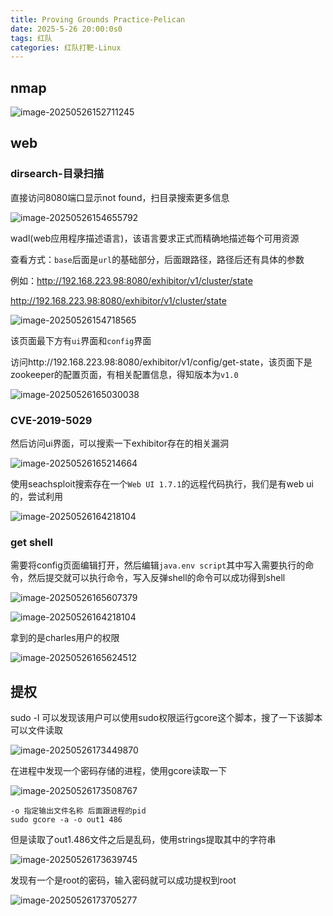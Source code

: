 ```yaml
---
title: Proving Grounds Practice-Pelican
date: 2025-5-26 20:00:0s0
tags: 红队
categories: 红队打靶-Linux
---
```


## nmap

![image-20250526152711245](./Pelican/image-20250526152711245.png)

## web

### dirsearch-目录扫描

直接访问8080端口显示not found，扫目录搜索更多信息

![image-20250526154655792](./Pelican/image-20250526154655792.png)

wadl(web应用程序描述语言)，该语言要求正式而精确地描述每个可用资源

查看方式：`base`后面是`url`的基础部分，后面跟路径，路径后还有具体的参数

例如：http://192.168.223.98:8080/exhibitor/v1/cluster/state

http://192.168.223.98:8080/exhibitor/v1/cluster/state

![image-20250526154718565](./Pelican/image-20250526154718565.png)

该页面最下方有`ui`界面和`config`界面

访问http://192.168.223.98:8080/exhibitor/v1/config/get-state，该页面下是zookeeper的配置页面，有相关配置信息，得知版本为`v1.0`

![image-20250526165030038](./Pelican/image-20250526165030038.png)

### CVE-2019-5029

然后访问ui界面，可以搜索一下exhibitor存在的相关漏洞

![image-20250526165214664](./Pelican/image-20250526165214664.png)

使用seachsploit搜索存在一个`Web UI 1.7.1`的远程代码执行，我们是有web ui的，尝试利用

![image-20250526164218104](./Pelican/image-20250526165339147.png)

### get shell

需要将config页面编辑打开，然后编辑`java.env script`其中写入需要执行的命令，然后提交就可以执行命令，写入反弹shell的命令可以成功得到shell

![image-20250526165607379](./Pelican/image-20250526165607379.png)

![image-20250526164218104](./Pelican/image-20250526164218104.png)

拿到的是charles用户的权限

![image-20250526165624512](./Pelican/image-20250526165624512.png)

## 提权

sudo -l 可以发现该用户可以使用sudo权限运行gcore这个脚本，搜了一下该脚本可以文件读取

![image-20250526173449870](./Pelican/image-20250526173449870.png)

在进程中发现一个密码存储的进程，使用gcore读取一下

![image-20250526173508767](./Pelican/image-20250526173508767.png)

```
-o 指定输出文件名称 后面跟进程的pid
sudo gcore -a -o out1 486
```

但是读取了out1.486文件之后是乱码，使用strings提取其中的字符串

![image-20250526173639745](./Pelican/image-20250526173639745.png)

发现有一个是root的密码，输入密码就可以成功提权到root

![image-20250526173705277](./Pelican/image-20250526173705277.png)